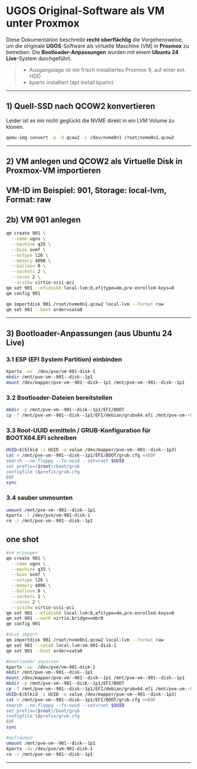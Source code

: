 # UGOS Original-Software als VM unter Proxmox

Diese Dokumentation beschreibt **recht oberflächlig** die Vorgehensweise, um die originale **UGOS**-Software als virtuelle Maschine (VM) in **Proxmox** zu betreiben. Die **Bootloader-Anpassungen** wurden mit einem **Ubuntu 24 Live**-System durchgeführt.

> - Ausgangslage ist ein frisch installiertes Proxmox 9, auf einer ext. HDD
> - kpartx installiert (apt install kpartx)
---

## 1) Quell-SSD nach QCOW2 konvertieren
Leider ist es mir nicht geglückt die NVME direkt in ein LVM Volume zu klonen.

```bash
qemu-img convert -p -O qcow2 -c /dev/nvme0n1 /root/nvme0n1.qcow2
```

---
## 2) VM anlegen und QCOW2 als Virtuelle Disk in Proxmox-VM importieren

VM-ID im Beispiel: **901**, Storage: **local-lvm**, Format: **raw**
---
## 2b) VM 901 anlegen
```bash
qm create 901 \
  --name ugos \
  --machine q35 \
  --bios ovmf \
  --ostype l26 \
  --memory 4096 \
  --balloon 0 \
  --sockets 2 \
  --cores 2 \
  --scsihw virtio-scsi-pci
qm set 901 --efidisk0 local-lvm:0,efitype=4m,pre-enrolled-keys=0
qm config 901

qm importdisk 901 /root/nvme0n1.qcow2 local-lvm --format raw
qm set 901 --boot order=sata0
```
---



## 3) Bootloader-Anpassungen (aus Ubuntu 24 Live)

### 3.1 ESP (EFI System Partition) einbinden
```bash
kpartx -av  /dev/pve/vm-901-disk-1
mkdir /mnt/pve-vm--901--disk--1p1
mount /dev/mapper/pve-vm--901--disk--1p1 /mnt/pve-vm--901--disk--1p1
```

### 3.2 Bootloader-Dateien bereitstellen
```bash
mkdir -p /mnt/pve-vm--901--disk--1p1/EFI/BOOT
cp -f /mnt/pve-vm--901--disk--1p1/EFI/debian/grubx64.efi /mnt/pve-vm--901--disk--1p1/EFI/BOOT/BOOTX64.EFI
```

### 3.3 Root-UUID ermitteln /  GRUB-Konfiguration für BOOTX64.EFI schreiben
```bash
UUID=$(blkid -s UUID -o value /dev/mapper/pve-vm--901--disk--1p3)
cat > /mnt/pve-vm--901--disk--1p1/EFI/BOOT/grub.cfg <<EOF
search --no-floppy --fs-uuid --set=root $UUID
set prefix=($root)/boot/grub
configfile \$prefix/grub.cfg
EOF
sync
```

### 3.4 sauber unmounten
```bash
umount /mnt/pve-vm--901--disk--1p1
kpartx -l /dev/pve/vm-901-disk-1
rm -r /mnt/pve-vm--901--disk--1p1
```

## one shot
```bash
#vm erzeugen
qm create 901 \
  --name ugos \
  --machine q35 \
  --bios ovmf \
  --ostype l26 \
  --memory 4096 \
  --balloon 0 \
  --sockets 2 \
  --cores 2 \
  --scsihw virtio-scsi-pci
qm set 901 --efidisk0 local-lvm:0,efitype=4m,pre-enrolled-keys=0
qm set 901 --net0 virtio,bridge=vmbr0
qm config 901

#disk import
qm importdisk 901 /root/nvme0n1.qcow2 local-lvm --format raw
qm set 901 --sata0 local-lvm:vm-901-disk-1
qm set 901 --boot order=sata0

#bootloader anpassen
kpartx -av  /dev/pve/vm-901-disk-1
mkdir /mnt/pve-vm--901--disk--1p1
mount /dev/mapper/pve-vm--901--disk--1p1 /mnt/pve-vm--901--disk--1p1
mkdir -p /mnt/pve-vm--901--disk--1p1/EFI/BOOT
cp -f /mnt/pve-vm--901--disk--1p1/EFI/debian/grubx64.efi /mnt/pve-vm--901--disk--1p1/EFI/BOOT/BOOTX64.EFI
UUID=$(blkid -s UUID -o value /dev/mapper/pve-vm--901--disk--1p3)
cat > /mnt/pve-vm--901--disk--1p1/EFI/BOOT/grub.cfg <<EOF
search --no-floppy --fs-uuid --set=root $UUID
set prefix=($root)/boot/grub
configfile \$prefix/grub.cfg
EOF
sync

#aufräumen
umount /mnt/pve-vm--901--disk--1p1
kpartx -dv /dev/pve/vm-901-disk-1
rm -r /mnt/pve-vm--901--disk--1p1

```

---
